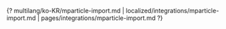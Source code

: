 {? multilang/ko-KR/mparticle-import.md | localized/integrations/mparticle-import.md | pages/integrations/mparticle-import.md ?}

